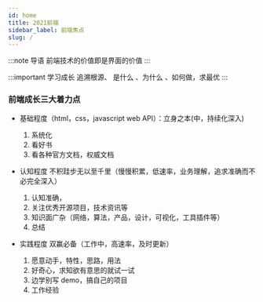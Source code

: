 ```yaml
---
id: home
title: 2021前端
sidebar_label: 前端焦点
slug: /
---
```


:::note 导语
前端技术的价值即是界面的价值
:::

:::important 学习成长
追溯根源、 是什么 、为什么 、如何做，求最优
:::

### 前端成长三大着力点

- 基础程度（html，css，javascript web API）：立身之本(中，持续化深入)

  1. 系统化
  2. 看好书
  3. 看各种官方文档，权威文档

- 认知程度 不积跬步无以至千里（慢慢积累，低速率，业务理解，追求准确而不必完全深入）

  1. 认知准确，
  2. 关注优秀开源项目，技术资讯等
  3. 知识面广杂（网络，算法，产品，设计，可视化，工具插件等）
  4. 总结

- 实践程度 双赢必备（工作中，高速率，及时更新）
  1.  愿意动手，特性，思路，用法
  2.  好奇心，求知欲有意思的就试一试
  3.  边学别写 demo，搞自己的项目
  4.  工作经验
